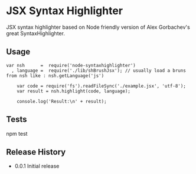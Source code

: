 JSX Syntax Highlighter
=========
JSX syntax highlighter based on Node friendly version of Alex Gorbachev's great SyntaxHighlighter.

## Usage

	var nsh      =  require('node-syntaxhighlighter')
      , language =  require('./lib/shBrushJsx'); // usually load a bruns from nsh like : nsh.getLanguage('js')

        var code = require('fs').readFileSync('./example.jsx', 'utf-8');
        var result = nsh.highlight(code, language);

        console.log('Result:\n' + result);
## Tests

  npm test
  
## Release History

* 0.0.1 Initial release
